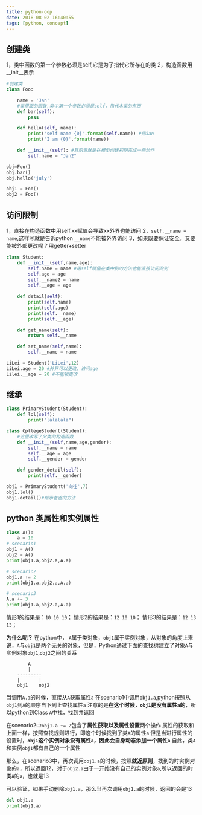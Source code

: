 ```yaml
---
title: python-oop
date: 2018-08-02 16:40:55
tags: [python, concept]
---
```


## 创建类
1，类中函数的第一个参数必须是self,它是为了指代它所存在的类
2，构造函数用__init__表示
```python
#创建类
class Foo:

	name = 'Jan'
	#类里面的函数,类中第一个参数必须是self，指代本类的东西
	def bar(self):
		pass

	def hello(self, name):
		print('self name {0}'.format(self.name)) #指Jan
		print('I am {0}'.format(name))

	def __init__(self): #其职责就是在模型创建初期完成一些动作
		self.name = "Jan2"

obj=Foo()
obj.bar()
obj.hello('july')

obj1 = Foo()
obj2 = Foo()
```

## 访问限制
1，直接在构造函数中用self.xx赋值会导致xx外界也能访问
2，`self.__name = name`,这样写就是告诉python `__name`不能被外界访问
3，如果既要保证安全，又要能被外部更改呢？用getter+setter
```python
class Student:
	def __init__(self,name,age):
		self.name = name #用self赋值在类中别的方法也能直接访问的到
		self.age = age
		self.__name2 = name
		self.__age = age
	
	def detail(self):
		print(self.name)
		print(self.age)
		print(self.__name)
		print(self.__age)

	def get_name(self):
		return self.__name

	def set_name(self,name):
		self.__name = name

LiLei = Student('LiLei',12)
LiLei.age = 20 #外界可以更改，访问age
Lilei.__age = 20 #不能被更改
```

## 继承
```python
class PrimaryStudent(Student):
	def lol(self):
		print("lalalala")

class CpllegeStudent(Student):
	#这里改写了父类的构造函数
	def __init__(self,name,age,gender):
		self.__name = name
		self.__age = age
		self.__gender = gender

	def gender_detail(self):
		print(self.__gender)

obj1 = PrimaryStudent('向往',7)
obj1.lol()
obj1.detail()#继承爸爸的方法
```

## python 类属性和实例属性

```python
class A():
	a = 10
# scenario1
obj1 = A()
obj2 = A()
print(obj1.a,obj2.a,A.a)

# scenario2
obj1.a += 2
print(obj1.a,obj2.a,A.a)

# scenario3
A.a += 3
print(obj1.a,obj2.a,A.a)
```

情形1的结果是：`10 10 10`；
情形2的结果是：`12 10 10`；
情形3的结果是：`12 13 13`；

**为什么呢？**
在python中， `A`属于类对象，`obj1`属于实例对象，从对象的角度上来说，`A`与`obj1`是两个无关的对象，但是，Python通过下面的查找树建立了对象`A`与实例对象`obj1`,`obj2`之间的关系

```
		A
		|
	---------
	|		|
	obj1	obj2	
```
当调用`A.a`的时候，直接从`A`获取属性`a`
在scenario1中调用`obj1.a`,python按照从`obj1`到`A`的顺序自下到上查找属性`a`
注意的是**在这个时候，`obj1`是没有属性`a`的**，所以python到Class `A`中找，找到并返回

在scenario2中`obj1.a += 2`包含了**属性获取以及属性设置**两个操作
属性的获取和上面一样，按照查找规则进行，即这个时候找到了类`A`的属性`a`
但是当进行属性的设置时，**`obj1`这个实例对象没有属性`a`，因此会自身动态添加一个属性`a`**
自此，类`A`和实例`obj1`都有自己的一个属性

那么，在scenario3中，再次调用`obj1.a`的时候，按照**就近原则**，找到的时实例对象的`a`，所以返回12，对于`obj2.a`由于一开始没有自己的实例对象`a`,所以返回的时类`A`的`a`，也就是13

可以验证，如果手动删除`obj1.a`，那么当再次调用`obj1.a`的时候，返回的会是13
```python
del obj1.a
print(obj1.a)
```